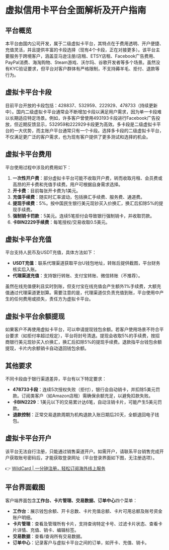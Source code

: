 # 虚拟信用卡平台全面解析及开户指南

## 平台概览

本平台由国内公司开发，属于二级虚拟卡平台，其特点在于费用透明、开户便捷、充值灵活，并且提供丰富的卡段选择（现有4个卡段，正在对接更多）。该平台主要服务于跨境客户，涵盖亚马逊注册/店租、ETSY店租、Facebook广告费用、PayPal消费、海淘购物、Steam游戏、沃尔玛、谷歌开发者等多个场景。虽然没有KYC验证要求，但平台对客户群体有严格限制，不支持薅羊毛、拒付、退款等行为。

## 虚拟卡平台卡段

目前平台开放的卡段包括：428837、532959、222929、478733（持续更新中）。国内二级虚拟卡平台通常会不断增加卡段以满足用户需求，因为单一卡段难以长期适应特定场景。例如，许多客户曾使用493193卡段进行Facebook广告投放，但近期反馈显示，532959和222929卡段更为高效。多卡段是二级虚拟卡平台的一大优势，而主账户平台通常只有一个卡段。选择多卡段的二级虚拟卡平台，不仅满足更广泛的客户需求，也为现有客户提供了更多测试和选择的机会。

## 虚拟卡平台费用

平台使用过程中涉及的费用如下：

1. **一次性开户费**：部分虚拟卡平台可能不收取开户费，转而收取月租、会员费或高昂的开卡费和充值手续费。用户可根据自身需求选择。
2. **开卡费**：目前每张开卡费为1美元。
3. **充值手续费**：随实时汇率波动，包括换汇手续费、服务费、通道费。
4. **提现手续费**：5%。按中国民生银行美元现钞买入价换汇，换汇后扣除5%的提现手续费。
5. **强制销卡罚款**：5美元。连续5笔拒付会导致银行强制销卡，并收取罚款。
6. **卡BIN2229手续费**：每笔授权/交易收取0.5美元。

## 虚拟卡平台充值

平台支持人民币及USDT充值，具体方法如下：

- **USDT充值**：联系代理渠道获取平台U钱包地址，转账后提供截图，平台财务核实后入账。
- **代理渠道充值**：支持银行转账、支付宝转账、微信转账（不推荐）。

虽然在线充值便利且实时到账，但支付宝在线充值会产生额外1%手续费，大额充值通过代理渠道更划算。需要注意的是，代理渠道仅负责充值到账，平台使用中产生的任何费用或损失，责任方为虚拟卡平台。

## 虚拟卡平台余额提现

如果客户不再使用虚拟卡平台，可以申请提现钱包余额。若客户使用场景不符合平台要求（如拒付率超过规定），平台将封号清退。提现会收取5%的手续费，按招商银行美元现钞买入价换汇，换汇后扣除5%的提现手续费。退款指平台钱包余额提现，卡片内余额销卡自动退回钱包余额。

## 其他要求

不同卡段由于银行渠道差异，平台有以下特定要求：

- **478733卡段**：连续5次授权失败（拒付），银行会自动销卡，并扣除5美元罚款。订阅类客户（如Amazon店租）需确保余额充足，以避免扣款失败。
- **卡BIN2229**：1美元以下的交易累计达6笔，自动注销卡片，可能产生5美元罚款。
- **退款控制**：正常交易退款周期为机构退款入账日期后20天，全额退回电子钱包。

## 虚拟卡平台开户

该平台无法自行注册，只能通过销售渠道开户。如需开户，请联系平台销售完成开户获取账号密码后，才能获取登录网址（平台登录界面如下图，无注册选项）。

👉 [WildCard | 一分钟注册，轻松订阅海外线上服务](https://bbtdd.com/WildCard)

## 平台界面截图

客户端界面包含**工作台、卡片管理、交易数据、订单中心**四个菜单：

- **工作台**：展示钱包余额、开卡总数、卡片充值总额、卡片可用总额及账号资金账户明细。
- **卡片管理**：查看及管理所有卡片，支持查询特定卡号、过滤卡片状态、查看卡片详情、充值、销卡、编辑标签。
- **交易数据**：查看/查询所有交易数据。
- **订单中心**：记录客户与虚拟卡平台之间的订单，如开卡、充值、销卡。
